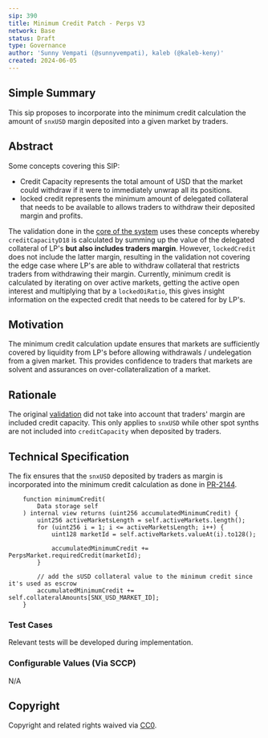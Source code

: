 ```yaml
---
sip: 390
title: Minimum Credit Patch - Perps V3
network: Base
status: Draft
type: Governance
author: 'Sunny Vempati (@sunnyvempati), kaleb (@kaleb-keny)'
created: 2024-06-05
---
```


<!--You can leave these HTML comments in your merged SIP and delete the visible duplicate text guides, they will not appear and may be helpful to refer to if you edit it again. This is the suggested template for new SIPs. Note that an SIP number will be assigned by an editor. When opening a pull request to submit your SIP, please use an abbreviated title in the filename, `sip-draft_title_abbrev.md`. The title should be 44 characters or less.-->

## Simple Summary

<!--"If you can't explain it simply, you don't understand it well enough." Simply describe the outcome the proposed changes intends to achieve. This should be non-technical and accessible to a casual community member.-->

This sip proposes to incorporate into  the minimum credit calculation the amount of `snxUSD` margin deposited into a given market by traders.

## Abstract

<!--A short (~200 word) description of the proposed change, the abstract should clearly describe the proposed change. This is what *will* be done if the SIP is implemented, not *why* it should be done or *how* it will be done. If the SIP proposes deploying a new contract, write, "we propose to deploy a new contract that will do x".-->

Some concepts covering this SIP:
- Credit Capacity represents the total amount of USD that the market could withdraw if it were to immediately unwrap all its positions.
- locked credit represents the minimum amount of delegated collateral that needs to be available to allows traders to withdraw their deposited margin and profits. 

The validation done in the [core of the system](https://github.com/Synthetixio/synthetix-v3/blob/cace699d1fb070042ca09a390c95548c31a5d025/protocol/synthetix/contracts/storage/Market.sol#L277) uses these concepts whereby `creditCapacityD18` is calculated by summing up the value of the delegated collateral of LP's **but also includes  traders margin**. However, `lockedCredit` does not include the latter margin, resulting in the validation not covering the edge case where LP's are able to withdraw collateral that restricts traders from withdrawing their margin.
Currently, minimum credit is calculated by iterating on over active markets, getting the active open interest and multiplying that by a `lockedOiRatio`, this gives insight information on the expected credit that needs to be catered for by LP's. 

## Motivation

<!--This is the problem statement. This is the *why* of the SIP. It should clearly explain *why* the current state of the protocol is inadequate.  It is critical that you explain *why* the change is needed, if the SIP proposes changing how something is calculated, you must address *why* the current calculation is inaccurate or wrong. This is not the place to describe how the SIP will address the issue!-->

The minimum credit calculation update ensures that markets are sufficiently covered by liquidity from LP's before allowing withdrawals / undelegation from a given market. This provides confidence to traders that markets are solvent and assurances on over-collateralization of a market.

## Rationale

<!--This is where you explain the reasoning behind how you propose to solve the problem. Why did you propose to implement the change in this way, what were the considerations and trade-offs. The rationale fleshes out what motivated the design and why particular design decisions were made. It should describe alternate designs that were considered and related work. The rationale may also provide evidence of consensus within the community, and should discuss important objections or concerns raised during discussion.-->

The original [validation](https://github.com/Synthetixio/synthetix-v3/blob/cace699d1fb070042ca09a390c95548c31a5d025/protocol/synthetix/contracts/storage/Market.sol#L278) did not take into account that traders' margin are included credit capacity. This only applies to `snxUSD` while other spot synths are not included into `creditCapacity` when deposited by traders. 


## Technical Specification

<!--The technical specification should outline the public API of the changes proposed. That is, changes to any of the interfaces Synthetix currently exposes or the creations of new ones.-->

The fix ensures that the `snxUSD` deposited by traders as margin is incorporated into the minimum credit calculation as done in [PR-2144](https://github.com/Synthetixio/synthetix-v3/pull/2144).  

```solidity
    function minimumCredit(
        Data storage self
    ) internal view returns (uint256 accumulatedMinimumCredit) {
        uint256 activeMarketsLength = self.activeMarkets.length();
        for (uint256 i = 1; i <= activeMarketsLength; i++) {
            uint128 marketId = self.activeMarkets.valueAt(i).to128();

            accumulatedMinimumCredit += PerpsMarket.requiredCredit(marketId);
        }

        // add the sUSD collateral value to the minimum credit since it's used as escrow
        accumulatedMinimumCredit += self.collateralAmounts[SNX_USD_MARKET_ID];
    }
```

### Test Cases

<!--Test cases for an implementation are mandatory for SIPs but can be included with the implementation..-->

Relevant tests will be developed during implementation.

### Configurable Values (Via SCCP)

<!--Please list all values configurable via SCCP under this implementation.-->

N/A

## Copyright

Copyright and related rights waived via [CC0](https://creativecommons.org/publicdomain/zero/1.0/).
